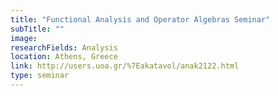 ```yaml
---
title: "Functional Analysis and Operator Algebras Seminar"
subTitle: ""
image:
researchFields: Analysis
location: Athens, Greece
link: http://users.uoa.gr/%7Eakatavol/anak2122.html
type: seminar
---
```

